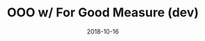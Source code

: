 ---
date_str: '10.2018'
date: "2018-10-16"
group_id: 4
layout: post
render: true
title: OOO w/ For Good Measure (dev)
---